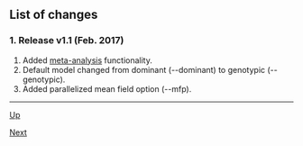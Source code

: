 ## List of changes

### 1. Release v1.1 (Feb. 2017)
 1. Added [meta-analysis](meta.md) functionality.
 2. Default model changed from dominant (--dominant) to genotypic (--genotypic).
 3. Added parallelized mean field option (--mfp).

***
[Up](README.md)

[Next](install.md)
